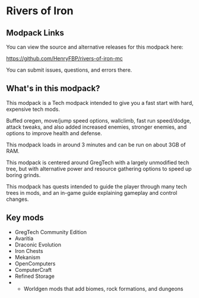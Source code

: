 # Rivers of Iron

## Modpack Links

You can view the source and alternative releases for this modpack here:

https://github.com/HenryFBP/rivers-of-iron-mc

You can submit issues, questions, and errors there.

## What's in this modpack?

This modpack is a Tech modpack intended to give you a fast start with hard, expensive tech mods.

Buffed oregen, move/jump speed options, wallclimb, fast run speed/dodge, attack tweaks, and also added increased enemies, stronger enemies, and options to improve health and defense.

This modpack loads in around 3 minutes and can be run on about 3GB of RAM.

This modpack is centered around GregTech with a largely unmodified tech tree, but with alternative power and resource gathering options to speed up boring grinds.

This modpack has quests intended to guide the player through many tech trees in mods, and an in-game guide explaining gameplay and control changes.

## Key mods

- GregTech Community Edition
- Avaritia
- Draconic Evolution
- Iron Chests
- Mekanism
- OpenComputers
- ComputerCraft
- Refined Storage
- * Worldgen mods that add biomes, rock formations, and dungeons